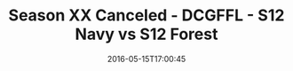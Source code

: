---
title: Season XX Canceled - DCGFFL - S12 Navy vs S12 Forest
teams-score:
- team: _teams/s12-navy.md
  score:
- team: _teams/s12-forest.md
  score: 33
mvp: ''
game-ball: ''
season: 12
week: 9
date: '2016-05-15T17:00:45'
pageid: season-12-playoffs-may-15-2016-4188-vs-4179
---